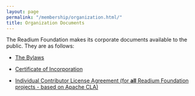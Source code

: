 ```yaml
---
layout: page
permalink: "/membership/organization.html/"
title: Organization Documents
---
```

The Readium Foundation makes its corporate documents available to the public. They are as follows:

- [The Bylaws](http://readium.org/about-us/corporate-documents/bylaws)

- [Certificate of Incorporation](http://readium.org/sites/readium.org/files/READIUM%20FOUNDATION%20CERTIFICATE%20OF%20INCORPORATION.pdf)

- [Individual Contributor License Agreement (for **all** Readium Foundation projects - based on Apache CLA)](http://readium.org/licenses/icla)

